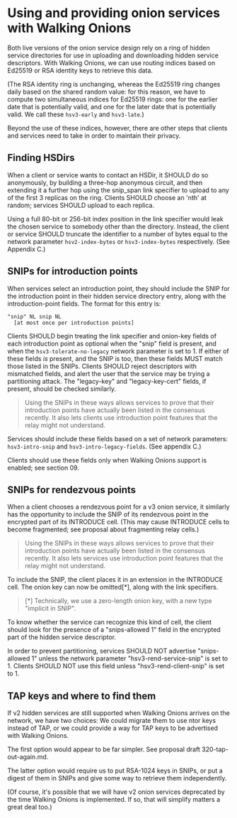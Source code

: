 
<!-- Section 7 --> <a id='S7'></a>

# Using and providing onion services with Walking Onions

Both live versions of the onion service design rely on a ring of
hidden service directories for use in uploading and downloading
hidden service descriptors.  With Walking Onions, we can use routing
indices based on Ed25519 or RSA identity keys to retrieve this data.

(The RSA identity ring is unchanging, whereas the Ed25519 ring
changes daily based on the shared random value: for this reason, we
have to compute two simultaneous indices for Ed25519 rings: one for
the earlier date that is potentially valid, and one for the later
date that is potentially valid. We call these `hsv3-early` and
`hsv3-late`.)

Beyond the use of these indices, however, there are other steps that
clients and services need to take in order to maintain their privacy.

<!-- Section 7.1 --> <a id='S7.1'></a>

## Finding HSDirs

When a client or service wants to contact an HSDir, it SHOULD do so
anonymously, by building a three-hop anonymous circuit, and then
extending it a further hop using the snip_span link specifier to
upload to any of the first 3 replicas on the ring.  Clients SHOULD
choose an 'nth' at random; services SHOULD upload to each replica.

Using a full 80-bit or 256-bit index position in the link specifier
would leak the chosen service to somebody other than the directory.
Instead, the client or service SHOULD truncate the identifier to a
number of bytes equal to the network parameter `hsv2-index-bytes` or
`hsv3-index-bytes` respectively.  (See Appendix C.)

<!-- Section 7.2 --> <a id='S7.2'></a>

## SNIPs for introduction points

When services select an introduction point, they should include the
SNIP for the introduction point in their hidden service directory
entry, along with the introduction-point fields.  The format for
this entry is:

    "snip" NL snip NL
      [at most once per introduction points]

Clients SHOULD begin treating the link specifier and onion-key
fields of each introduction point as optional when the "snip" field
is present, and when the `hsv3-tolerate-no-legacy` network parameter
is set to 1. If either of these fields _is_ present, and the SNIP is
too, then these fields MUST match those listed in the SNIPs.
Clients SHOULD reject descriptors with mismatched fields, and alert
the user that the service may be trying a partitioning attack.
The "legacy-key" and "legacy-key-cert" fields, if present, should be
checked similarly.

> Using the SNIPs in these ways allows services to prove that their
> introduction points have actually been listed in the consensus
> recently.  It also lets clients use introduction point features
> that the relay might not understand.

Services should include these fields based on a set of network
parameters: `hsv3-intro-snip` and `hsv3-intro-legacy-fields`.
(See appendix C.)

Clients should use these fields only when Walking Onions support is
enabled; see section 09.

<!-- Section 7.3 --> <a id='S7.3'></a>

## SNIPs for rendezvous points

When a client chooses a rendezvous point for a v3 onion service, it
similarly has the opportunity to include the SNIP of its rendezvous
point in the encrypted part of its INTRODUCE cell.  (This may cause
INTRODUCE cells to become fragmented; see proposal about fragmenting
relay cells.)

> Using the SNIPs in these ways allows services to prove that their
> introduction points have actually been listed in the consensus
> recently.  It also lets services use introduction point features
> that the relay might not understand.

To include the SNIP, the client places it in an extension in the
INTRODUCE cell.  The onion key can now be omitted[*], along with
the link specifiers.

> [*] Technically, we use a zero-length onion key, with a new type
> "implicit in SNIP".

To know whether the service can recognize this kind of cell, the
client should look for the presence of a "snips-allowed 1" field in
the encrypted part of the hidden service descriptor.

In order to prevent partitioning, services SHOULD NOT advertise
"snips-allowed 1" unless the network parameter
"hsv3-rend-service-snip" is set to 1.  Clients SHOULD NOT use this
field unless "hsv3-rend-client-snip" is set to 1.

<!-- Section 7.4 --> <a id='S7.4'></a>

## TAP keys and where to find them

If v2 hidden services are still supported when Walking Onions arrives
on the network, we have two choices:  We could migrate them to use
ntor keys instead of TAP, or we could provide a way for TAP keys to
be advertised with Walking Onions.

The first option would appear to be far simpler. See
proposal draft 320-tap-out-again.md.

The latter option would require us to put RSA-1024 keys in SNIPs, or
put a digest of them in SNIPs and give some way to retrieve them
independently.

(Of course, it's possible that we will have v2 onion services
deprecated by the time Walking Onions is implemented.  If so, that
will simplify matters a great deal too.)

